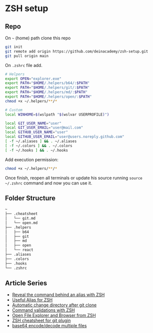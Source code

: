# ZSH setup

## Repo

On `~` (home) path clone this repo

```bash
git init 
git remote add origin https://github.com/deinacademy/zsh-setup.git
git pull origin main
```

On `.zshrc` file add.

```bash
# Helpers
export OPEN="explorer.exe"
export PATH="$HOME/.helpers/b64/:$PATH"
export PATH="$HOME/.helpers/git/:$PATH"
export PATH="$HOME/.helpers/md/:$PATH"
export PATH="$HOME/.helpers/open/:$PATH"
chmod +x ~/.helpers/**/*

# Custom
local WINHOME=$(wslpath "$(wslvar USERPROFILE)")

local GIT_USER_NAME="user"
local GIT_USER_EMAIL="user@mail.com"
local GITHUB_USER_NAME="user"
local GITHUB_USER_EMAIL="user@users.noreply.github.com"
[ -f ~/.aliases ] && . ~/.aliases
[ -f ~/.colors ] && . ~/.colors
[ -f ~/.hooks ] && . ~/.hooks
```

Add execution permission:

```bash
chmod +x ~/.helpers/**/*
```

Once finish, reopen all terminals or update his source running `source ~/.zshrc` command and now you can use it.

## Folder Structure

```bash
~
├── .cheatsheet
│   └── git.md
│   └── open.md
├── .helpers
│   ├── b64
│   ├── git
│   ├── md
│   ├── open
│   └── react
├── .aliases
├── .colors
├── .hooks
└── .zshrc
```

## Article Series

- [Reveal the command behind an alias with ZSH](https://dev.to/equiman/reveal-the-command-behind-an-alias-with-zsh-4d96)
- [Useful Alias for ZSH](https://dev.to/equiman/useful-alias-for-zsh-1j8b)
- [Automatic change directory after git clone](https://dev.to/equiman/automatic-change-directory-after-git-clone-8ei)
- [Command validations with ZSH](https://dev.to/equiman/command-validations-with-zsh-2boa)
- [Open File Explorer and Browser from ZSH](https://dev.to/equiman/open-file-explorer-and-browser-mbb)
- [ZSH cheatsheet for git plugin](https://dev.to/equiman/zsh-cheatsheet-for-git-plugin-1f6a)
- [base64 encode/decode multiple files](https://dev.to/equiman/base64-encode-decode-multiple-files-2ol1)
